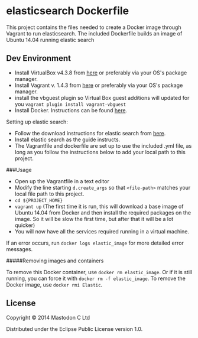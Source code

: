 # elasticsearch Dockerfile

This project contains the files needed to create a Docker image through Vagrant to run elasticsearch.
The included Dockerfile builds an image of Ubuntu 14.04 running elastic search

## Dev Environment

+ Install VirtualBox v4.3.8 from [here](https://www.virtualbox.org/wiki/Downloads) or preferably via your OS's package manager.
+ Install Vagrant v. 1.4.3 from [here](http://www.vagrantup.com/) or preferably via your OS's package manager.
+ install the vbguest plugin so Virtual Box guest additions will updated
  for you ``vagrant plugin install vagrant-vbguest``
+ Install Docker. Instructions can be found [here](http://docs.docker.com/installation/).

Setting up elastic search:
+ Follow the download instructions for elastic search from [here](http://www.elasticsearch.org/overview/elkdownloads/).
+ Install elastic search as the guide instructs.
+ The Vagrantfile and dockerfile are set up to use the included .yml file, as long as you follow the instructions below to add your local path to this project.


###Usage

+ Open up the Vagrantfile in a text editor
+ Modify the line starting ``d.create_args`` so that ``<file-path>`` matches your local file path to this project.
+ ``cd ${PROJECT_HOME}``
+ ``vagrant up`` (The first time it is run, this will download a base image of Ubuntu 14.04 from Docker and then install the required packages on the image. So it will be slow the first time, but after that it will be a lot quicker)
+ You will now have all the services required running in a virtual machine.

If an error occurs, run ``docker logs elastic_image`` for more detailed error messages.


#####Removing images and containers

To remove this Docker container, use ``docker rm elastic_image``. Or if it is still running, you can force it with ``docker rm -f elastic_image``.
To remove the Docker image, use ``docker rmi Elastic``.

## License

Copyright © 2014 Mastodon C Ltd

Distributed under the Eclipse Public License version 1.0.



